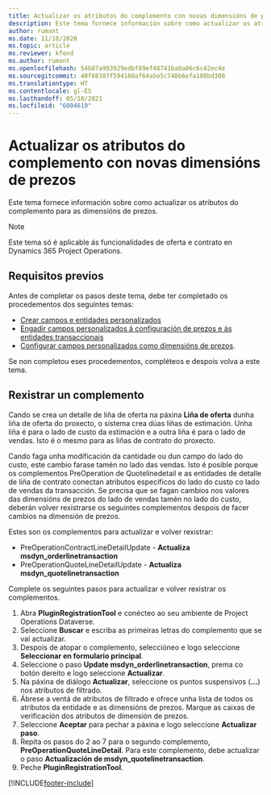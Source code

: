 ```yaml
---
title: Actualizar os atributos do complemento con novas dimensións de prezos
description: Este tema fornece información sobre como actualizar os atributos do complemento para as dimensións de prezos.
author: rumant
ms.date: 11/18/2020
ms.topic: article
ms.reviewer: kfend
ms.author: rumant
ms.openlocfilehash: 54b87a993929edbf89ef48741ba0a06c6c42ec4e
ms.sourcegitcommit: 40f68387f594180af64a5e5c748b6efa188bd300
ms.translationtype: HT
ms.contentlocale: gl-ES
ms.lasthandoff: 05/10/2021
ms.locfileid: "6004619"
---
```

# <a name="update-plug-in-attributes-with-new-pricing-dimensions"></a>Actualizar os atributos do complemento con novas dimensións de prezos

Este tema fornece información sobre como actualizar os atributos do complemento para as dimensións de prezos.

> [!NOTE]
> Este tema só é aplicable ás funcionalidades de oferta e contrato en Dynamics 365 Project Operations.

## <a name="prerequisites"></a>Requisitos previos
Antes de completar os pasos deste tema, debe ter completado os procedementos dos seguintes temas:

  - [Crear campos e entidades personalizados](create-custom-fields-entities-pricing-dimensions.md) 
  - [Engadir campos personalizados á configuración de prezos e ás entidades transaccionais ](add-custom-fields-price-setup-transactional-entities.md)
  - [Configurar campos personalizados como dimensións de prezos](set-up-custom-fields-pricing-dimensions.md). 
  
Se non completou eses procedementos, compléteos e despois volva a este tema.

## <a name="register-a-plug-in"></a>Rexistrar un complemento
Cando se crea un detalle de liña de oferta na páxina **Liña de oferta** dunha liña de oferta do proxecto, o sistema crea dúas liñas de estimación. Unha liña é para o lado de custo da estimación e a outra liña é para o lado de vendas. Isto é o mesmo para as liñas de contrato do proxecto.

Cando faga unha modificación da cantidade ou dun campo do lado do custo, este cambio farase tamén no lado das vendas. Isto é posible porque os complementos PreOperation de Quotelinedetail e as entidades de detalle de liña de contrato conectan atributos específicos do lado do custo co lado de vendas da transacción. Se precisa que se fagan cambios nos valores das dimensións de prezos do lado de vendas tamén no lado do custo, deberán volver rexistrarse os seguintes complementos despois de facer cambios na dimensión de prezos.

Estes son os complementos para actualizar e volver rexistrar:

- PreOperationContractLineDetailUpdate - **Actualiza msdyn_orderlinetransaction**
- PreOperationQuoteLineDetailUpdate - **Actualiza msdyn_quotelinetransaction**

Complete os seguintes pasos para actualizar e volver rexistrar os complementos.

1. Abra **PluginRegistrationTool** e conécteo ao seu ambiente de Project Operations Dataverse.
2. Seleccione **Buscar** e escriba as primeiras letras do complemento que se vai actualizar.
3. Despois de atopar o complemento, seleccióneo e logo seleccione **Seleccionar en formulario principal**.
4. Seleccione o paso **Update msdyn_orderlinetransaction**, prema co botón dereito e logo seleccione **Actualizar**.
5. Na páxina de diálogo **Actualizar**, seleccione os puntos suspensivos (**...**) nos atributos de filtrado.
6. Ábrese a ventá de atributos de filtrado e ofrece unha lista de todos os atributos da entidade e as dimensións de prezos. Marque as caixas de verificación dos atributos de dimensión de prezos.
7. Seleccione **Aceptar** para pechar a páxina e logo seleccione **Actualizar paso**.
8. Repita os pasos do 2 ao 7 para o segundo complemento, **PreOperationQuoteLineDetail**. Para este complemento, debe actualizar o paso **Actualización de msdyn_quotelinetransaction**.
9. Peche **PluginRegistrationTool**.


[!INCLUDE[footer-include](../includes/footer-banner.md)]